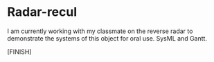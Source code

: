 # Radar-recul
I am currently working with my classmate on the reverse radar to demonstrate the systems of this object for oral use.
SysML and Gantt.

[FINISH]
